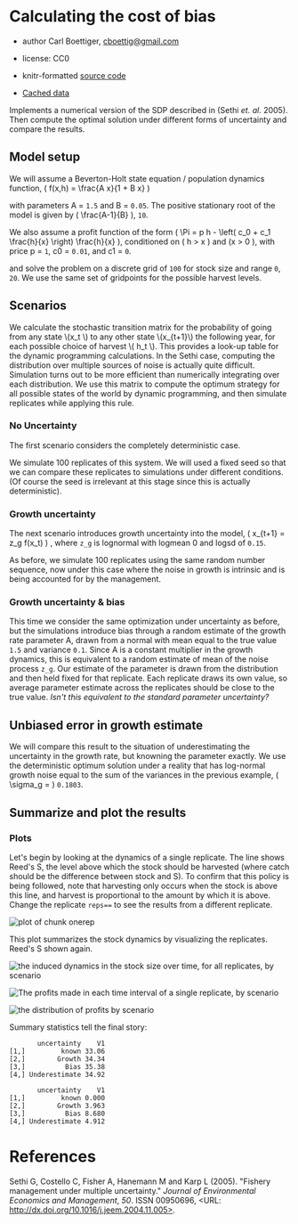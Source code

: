 






# Calculating the cost of bias  
 * author Carl Boettiger, <cboettig@gmail.com>
 * license: CC0


 * knitr-formatted [source code](https://github.com/cboettig/pdg_control/blob/master/inst/examples/cost_of_bias.Rmd)
 * [Cached data](http://two.ucdavis.edu/cboettig/data/cost_of_bias/)

Implements a numerical version of the SDP described in (Sethi _et. al._ 2005).  Then compute the optimal solution under different forms of uncertainty and compare the results.  





## Model setup 

We will assume a Beverton-Holt state equation / population dynamics function, <span> \( f(x,h) = \frac{A x}{1 + B x} \)</span>



with parameters A = `1.5` and B = `0.05`.  The positive stationary root of the model is given by <span>\( \frac{A-1}{B} \)</span>, `10`.   




We also assume a profit function of the form <span>\( \Pi = p h - \left( c_0  + c_1 \frac{h}{x} \right) \frac{h}{x} \)</span>, conditioned on <span>\( h > x \)</span> and <span>\(x > 0 \)</span>, with price p = `1`, c0 = `0.01`, and c1 = `0`.  





and solve the problem on a discrete grid of `100` for stock size and range `0`, `20`.  We use the same set of gridpoints for the possible harvest levels. 


## Scenarios 

We calculate the stochastic transition matrix for the probability of going from any state \\(x_t \\) to any other state \\(x_{t+1}\\) the following year, for each possible choice of harvest \\( h_t \\).  This provides a look-up table for the dynamic programming calculations. In the Sethi case, computing the distribution over multiple sources of noise is actually quite difficult.  Simulation turns out to be more efficient than numerically integrating over each distribution.  We use this matrix to compute the optimum strategy for all possible states of the world by dynamic programming, and then simulate replicates while applying this rule.   


### No Uncertainty 

The first scenario considers the completely deterministic case.  










We simulate 100 replicates of this system.  We will used a fixed seed so that we can compare these replicates to simulations under different conditions.  (Of course the seed is irrelevant at this stage since this is actually deterministic).  



### Growth uncertainty 




The next scenario introduces growth uncertainty into the model, <span> \( x_{t+1} = z_g f(x_t) \) </span>, where `z_g` is lognormal with logmean 0 and logsd of `0.15`.  








As before, we simulate 100 replicates using the same random number sequence, now under this case where the noise in growth is intrinsic and is being accounted for by the management.  




### Growth uncertainty & bias  





This time we consider the same optimization under uncertainty as before, but the simulations introduce bias through a random estimate of the growth rate parameter A, drawn from a normal with mean equal to the true value `1.5` and variance `0.1`.   Since A is a constant multiplier in the growth dynamics, this is equivalent to a random estimate of mean of the noise process `z_g`.  Our estimate of the parameter is drawn from the distribution and then held fixed for that replicate.  Each replicate draws its own value, so average parameter estimate across the replicates should be close to the true value.  _Isn't this equivalent to the standard parameter uncertainty?_





## Unbiased error in growth estimate




We will compare this result to the situation of underestimating the uncertainty in the growth rate, but knowning the parameter exactly.  We use the deterministic optimum solution under a reality that has log-normal growth noise equal to the sum of the variances in the previous example, \( \sigma_g = \)  `0.1803`.  







## Summarize and plot the results                                                   





### Plots 

Let's begin by looking at the dynamics of a single replicate. The line shows Reed's S, the level above which the stock should be harvested (where catch should be the difference between stock and S).  To confirm that this policy is being followed, note that harvesting only occurs when the stock is above this line, and harvest is proportional to the amount by which it is above.  Change the replicate `reps==` to see the results from a different replicate.  

![plot of chunk onerep](http://farm8.staticflickr.com/7225/7212202628_7bb3dd53f8_o.png) 



This plot summarizes the stock dynamics by visualizing the replicates. Reed's S shown again.

![the induced dynamics in the stock size over time, for all replicates, by scenario](http://farm8.staticflickr.com/7212/7212203002_18118a7ae0_o.png) 



![The profits made in each time interval of a single replicate, by scenario](http://farm8.staticflickr.com/7211/7212203360_0aa32ff0ea_o.png) 



![the distribution of profits by scenario](http://farm8.staticflickr.com/7237/7212203732_d1d414beaf_o.png) 


Summary statistics tell the final story:



```
       uncertainty    V1
[1,]         known 33.06
[2,]        Growth 34.34
[3,]          Bias 35.38
[4,] Underestimate 34.92
```



```
       uncertainty    V1
[1,]         known 0.000
[2,]        Growth 3.963
[3,]          Bias 8.680
[4,] Underestimate 4.912
```






# References

Sethi G, Costello C, Fisher A, Hanemann M and Karp L (2005).
"Fishery management under multiple uncertainty." _Journal of
Environmental Economics and Management_, *50*. ISSN 00950696,
<URL: http://dx.doi.org/10.1016/j.jeem.2004.11.005>.


